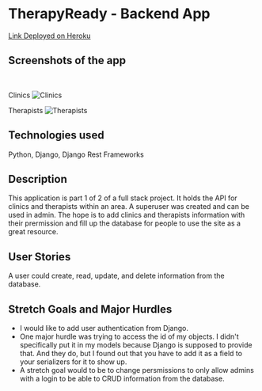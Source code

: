 # TherapyReady - Backend App
 
[Link Deployed on Heroku](https://therapyready-backend.herokuapp.com/)
 
## Screenshots of the app
<br>

Clinics
![Clinics](https://i.imgur.com/iN4S3ZK.png "Clinics-backend")
<br>

Therapists
![Therapists](https://i.imgur.com/xFBvlvJ.png "Therapists-backend")
 
## Technologies used

Python, Django, Django Rest Frameworks

## Description

This application is part 1 of 2 of a full stack project. It holds the API for clinics and therapists within an area. A superuser was created and can be used in admin. The hope is to add clinics and therapists information with their prermission and fill up the database for people to use the site as a great resource.


## User Stories

A user could create, read, update, and delete information from the database.

## Stretch Goals and Major Hurdles

<ul>
<li>I would like to add user authentication from Django.</li>
<li>One major hurdle was trying to access the id of my objects. I didn't specifically put it in my models because Django is supposed to provide that. And they do, but I found out that you have to add it as a field to your serializers for it to show up.</li>
<li>A stretch goal would to be to change persmissions to only allow admins with a login to be able to CRUD information from the database.</li>
</ul>
